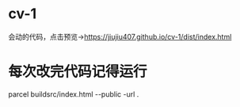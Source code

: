 # cv-1
会动的代码，点击预览→https://jiujiu407.github.io/cv-1/dist/index.html

# 每次改完代码记得运行
parcel buildsrc/index.html --public -url .
